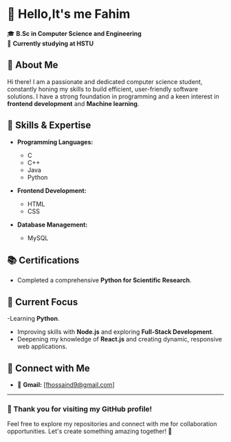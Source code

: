 # 👋 Hello,It's me Fahim  

🎓 **B.Sc in Computer Science and Engineering**  
🏫 **Currently studying at HSTU**  


###


## 🚀 About Me  
Hi there! I am a passionate and dedicated computer science student, constantly honing my skills to build efficient, user-friendly software solutions. I have a strong foundation in programming and a keen interest in **frontend development** and **Machine learning**.  

## 🌟 Skills & Expertise  
- **Programming Languages:**  
  - C  
  - C++  
  - Java  
  - Python  

- **Frontend Development:**  
  - HTML  
  - CSS     

- **Database Management:**  
  - MySQL  

## 📚 Certifications  
- Completed a comprehensive **Python for Scientific Research**.  

## 🌱 Current Focus  
-Learning **Python**.
- Improving skills with **Node.js** and exploring **Full-Stack Development**.  
- Deepening my knowledge of **React.js** and creating dynamic, responsive web applications.
 

## 🔗 Connect with Me  
 
- 📧 **Gmail:** [fhossaind9@gmail.com]  

---

### 🌟 Thank you for visiting my GitHub profile!  
Feel free to explore my repositories and connect with me for collaboration opportunities. Let's create something amazing together! 🚀






